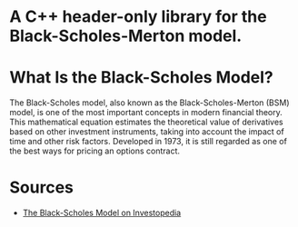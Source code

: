 # A C++ header-only library for the Black-Scholes-Merton model.

# What Is the Black-Scholes Model?
The Black-Scholes model, also known as the Black-Scholes-Merton (BSM) model, is one of the most important concepts in modern financial theory. This mathematical equation estimates the theoretical value of derivatives based on other investment instruments, taking into account the impact of time and other risk factors. Developed in 1973, it is still regarded as one of the best ways for pricing an options contract.

# Sources
- [The Black-Scholes Model on Investopedia](https://www.investopedia.com/terms/b/blackscholes.asp)